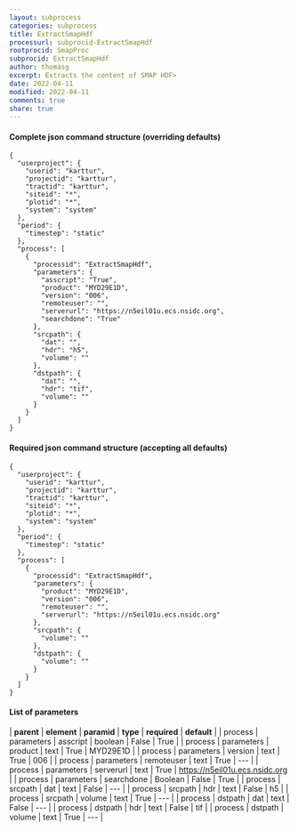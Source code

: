 ```yaml
---
layout: subprocess
categories: subprocess
title: ExtractSmapHdf
processurl: subprocid-ExtractSmapHdf
rootprocid: SmapProc
subprocid: ExtractSmapHdf
author: thomasg
excerpt: Extracts the content of SMAP HDF>
date: 2022-04-11
modified: 2022-04-11
comments: true
share: true
---
```


#### Complete json command structure (overriding defaults)
```
{
  "userproject": {
    "userid": "karttur",
    "projectid": "karttur",
    "tractid": "karttur",
    "siteid": "*",
    "plotid": "*",
    "system": "system"
  },
  "period": {
    "timestep": "static"
  },
  "process": [
    {
      "processid": "ExtractSmapHdf",
      "parameters": {
        "asscript": "True",
        "product": "MYD29E1D",
        "version": "006",
        "remoteuser": "",
        "serverurl": "https://n5eil01u.ecs.nsidc.org",
        "searchdone": "True"
      },
      "srcpath": {
        "dat": "",
        "hdr": "h5",
        "volume": ""
      },
      "dstpath": {
        "dat": "",
        "hdr": "tif",
        "volume": ""
      }
    }
  ]
}
```
#### Required json command structure (accepting all defaults)
```
{
  "userproject": {
    "userid": "karttur",
    "projectid": "karttur",
    "tractid": "karttur",
    "siteid": "*",
    "plotid": "*",
    "system": "system"
  },
  "period": {
    "timestep": "static"
  },
  "process": [
    {
      "processid": "ExtractSmapHdf",
      "parameters": {
        "product": "MYD29E1D",
        "version": "006",
        "remoteuser": "",
        "serverurl": "https://n5eil01u.ecs.nsidc.org"
      },
      "srcpath": {
        "volume": ""
      },
      "dstpath": {
        "volume": ""
      }
    }
  ]
}
```
#### List of parameters

| **parent** | **element** | **paramid** | **type** | **required** | **default** |
| process | parameters | asscript | boolean | False | True |
| process | parameters | product | text | True | MYD29E1D |
| process | parameters | version | text | True | 006 |
| process | parameters | remoteuser | text | True | --- |
| process | parameters | serverurl | text | True | https://n5eil01u.ecs.nsidc.org |
| process | parameters | searchdone | Boolean | False | True |
| process | srcpath | dat | text | False | --- |
| process | srcpath | hdr | text | False | h5 |
| process | srcpath | volume | text | True | --- |
| process | dstpath | dat | text | False | --- |
| process | dstpath | hdr | text | False | tif |
| process | dstpath | volume | text | True | --- |
